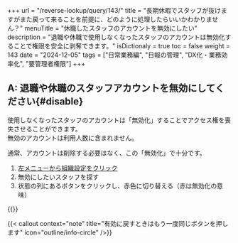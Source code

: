 +++
url = "/reverse-lookup/query/143/"
title = "長期休暇でスタッフが抜けますがまた戻って来ることを前提に、どのように処理したらいいかわかりません？"
menuTitle = "休職したスタッフのアカウントを無効にしたい"
description = "退職や休職で使用しなくなったスタッフのアカウントは無効化することで権限を安全に剥奪できます。"
isDictionaly = true
toc = false
weight = 143
date = "2024-12-05"
tags = ["日常業務編", "日報の管理", "DX化・業務効率化", "要管理者権限"]
+++

## A: 退職や休職のスタッフアカウントを無効にしてください{#disable}

使用しなくなったスタッフのアカウントは「無効化」することでアクセス権を喪失させることができます。  
無効のアカウントは利用人数に含まれません。

通常、アカウントは削除する必要はなく、この「無効化」で十分です。

1. [左メニューから組織設定をクリック](/docs/setup/staff-global/rank/#rootSettingBtn)
2. 無効にしたいスタッフを探す
3. 状態の列にあるボタンをクリックし、赤色に切り替える（赤は無効化の意味）

{{<iTablet filename="img/disable" msg="無効化することで人数にもカウントされず、アクセスも一切できないので安心です" alice="shield">}}

{{< callout context="note" title="有効に戻すときはもう一度同じボタンを押します" icon="outline/info-circle" />}}
